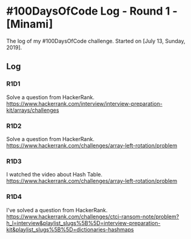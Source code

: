 # #100DaysOfCode Log - Round 1 - [Minami]

The log of my #100DaysOfCode challenge. Started on [July 13, Sunday, 2019].

## Log

### R1D1

Solve a question from HackerRank.
https://www.hackerrank.com/interview/interview-preparation-kit/arrays/challenges

### R1D2

Solve a question from HackerRank.
https://www.hackerrank.com/challenges/array-left-rotation/problem

### R1D3

I watched the video about Hash Table.
https://www.hackerrank.com/challenges/array-left-rotation/problem

### R1D4

I've solved a question from HackerRank.
https://www.hackerrank.com/challenges/ctci-ransom-note/problem?h_l=interview&playlist_slugs%5B%5D=interview-preparation-kit&playlist_slugs%5B%5D=dictionaries-hashmaps
